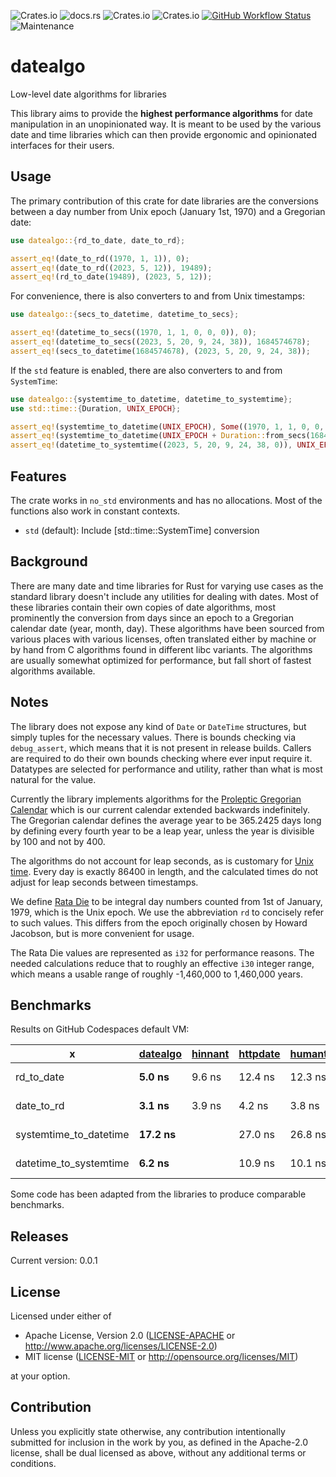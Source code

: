 ![Crates.io](https://img.shields.io/crates/v/datealgo)
![docs.rs](https://img.shields.io/docsrs/datealgo)
![Crates.io](https://img.shields.io/crates/l/datealgo)
![Crates.io](https://img.shields.io/crates/d/datealgo)
[![GitHub Workflow Status](https://github.com/nakedible/datealgo-rs/actions/workflows/ci.yml/badge.svg)](https://github.com/nakedible/datealgo-rs/actions/workflows/ci.yml)
![Maintenance](https://img.shields.io/maintenance/yes/2023)

# datealgo

Low-level date algorithms for libraries

This library aims to provide the **highest performance algorithms** for date
manipulation in an unopinionated way. It is meant to be used by the various
date and time libraries which can then provide ergonomic and opinionated
interfaces for their users.

## Usage

The primary contribution of this crate for date libraries are the
conversions between a day number from Unix epoch (January 1st, 1970) and a
Gregorian date:

```rust
use datealgo::{rd_to_date, date_to_rd};

assert_eq!(date_to_rd((1970, 1, 1)), 0);
assert_eq!(date_to_rd((2023, 5, 12)), 19489);
assert_eq!(rd_to_date(19489), (2023, 5, 12));
```

For convenience, there is also converters to and from Unix timestamps:

```rust
use datealgo::{secs_to_datetime, datetime_to_secs};

assert_eq!(datetime_to_secs((1970, 1, 1, 0, 0, 0)), 0);
assert_eq!(datetime_to_secs((2023, 5, 20, 9, 24, 38)), 1684574678);
assert_eq!(secs_to_datetime(1684574678), (2023, 5, 20, 9, 24, 38));
```

If the `std` feature is enabled, there are also converters to and from
`SystemTime`:

```rust
use datealgo::{systemtime_to_datetime, datetime_to_systemtime};
use std::time::{Duration, UNIX_EPOCH};

assert_eq!(systemtime_to_datetime(UNIX_EPOCH), Some((1970, 1, 1, 0, 0, 0, 0)));
assert_eq!(systemtime_to_datetime(UNIX_EPOCH + Duration::from_secs(1684574678)), Some((2023, 5, 20, 9, 24, 38, 0)));
assert_eq!(datetime_to_systemtime((2023, 5, 20, 9, 24, 38, 0)), UNIX_EPOCH + Duration::from_secs(1684574678));
```

## Features

The crate works in `no_std` environments and has no allocations. Most of the
functions also work in constant contexts.

- `std` (default): Include [std::time::SystemTime] conversion

## Background

There are many date and time libraries for Rust for varying use cases as the
standard library doesn't include any utilities for dealing with dates. Most
of these libraries contain their own copies of date algorithms, most
prominently the conversion from days since an epoch to a Gregorian calendar
date (year, month, day). These algorithms have been sourced from various
places with various licenses, often translated either by machine or by hand
from C algorithms found in different libc variants. The algorithms are
usually somewhat optimized for performance, but fall short of fastest
algorithms available.

## Notes

The library does not expose any kind of `Date` or `DateTime` structures, but
simply tuples for the necessary values. There is bounds checking via
`debug_assert`, which means that it is not present in release builds.
Callers are required to do their own bounds checking where ever input
require it. Datatypes are selected for performance and utility, rather than
what is most natural for the value.

Currently the library implements algorithms for the [Proleptic Gregorian
Calendar](https://en.wikipedia.org/wiki/Proleptic_Gregorian_calendar) which
is our current calendar extended backwards indefinitely. The Gregorian
calendar defines the average year to be 365.2425 days long by defining every
fourth year to be a leap year, unless the year is divisible by 100 and not
by 400.

The algorithms do not account for leap seconds, as is customary for [Unix
time](https://en.wikipedia.org/wiki/Unix_time). Every day is exactly 86400
in length, and the calculated times do not adjust for leap seconds between
timestamps.

We define [Rata Die](https://en.wikipedia.org/wiki/Rata_Die) to be integral
day numbers counted from 1st of January, 1979, which is the Unix epoch. We
use the abbreviation `rd` to concisely refer to such values. This differs
from the epoch originally chosen by Howard Jacobson, but is more convenient
for usage.

The Rata Die values are represented as `i32` for performance reasons. The
needed calculations reduce that to roughly an effective `i30` integer range,
which means a usable range of roughly -1,460,000 to 1,460,000 years.

## Benchmarks

Results on GitHub Codespaces default VM:

| x                      | [datealgo](https://github.com/nakedible/datealgo-rs) | [hinnant](https://howardhinnant.github.io/date_algorithms.html) | [httpdate](https://github.com/pyfisch/httpdate) | [humantime](https://github.com/tailhook/humantime) | [time](https://github.com/time-rs/time) | [chrono](https://github.com/chronotope/chrono) |
| ---------------------- | ------------- | --------- | --------- | --------- | --------- | --------- |
| rd_to_date             | **5.0 ns**    | 9.6 ns    | 12.4 ns   | 12.3 ns   | 23.6 ns   | 10.1 ns   |
| date_to_rd             | **3.1 ns**    | 3.9 ns    | 4.2 ns    | 3.8 ns    | 18.5 ns   | 8.6 ns    |
| systemtime_to_datetime | **17.2 ns**   |           | 27.0 ns   | 26.8 ns   | 51.1 ns   | 216.8 ns  |
| datetime_to_systemtime | **6.2 ns**    |           | 10.9 ns   | 10.1 ns   | 46.1 ns   | 47.5 ns   |

Some code has been adapted from the libraries to produce comparable
benchmarks.

## Releases

Current version: 0.0.1

## License

Licensed under either of

 * Apache License, Version 2.0
   ([LICENSE-APACHE](LICENSE-APACHE) or http://www.apache.org/licenses/LICENSE-2.0)
 * MIT license
   ([LICENSE-MIT](LICENSE-MIT) or http://opensource.org/licenses/MIT)

at your option.

## Contribution

Unless you explicitly state otherwise, any contribution intentionally submitted
for inclusion in the work by you, as defined in the Apache-2.0 license, shall be
dual licensed as above, without any additional terms or conditions.

